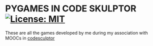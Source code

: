 # PYGAMES IN CODE SKULPTOR [![License: MIT](https://img.shields.io/badge/License-MIT-yellow.svg)](https://opensource.org/licenses/MIT)

These are all the games developed by me during my association with MOOCs in [codesculptor](http://www.codeskulptor.org/)
